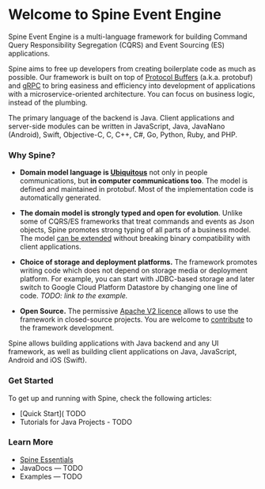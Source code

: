 # Welcome to Spine Event Engine

Spine Event Engine is a multi-language framework for building Command Query Responsibility Segregation (CQRS) and Event Sourcing (ES) applications.

Spine aims to free up developers from creating boilerplate code as much as possible. Our framework is built on top of [Protocol Buffers](https://developers.google.com/protocol-buffers/docs/overview) (a.k.a. protobuf) and [gRPC](http://www.grpc.io/docs/) to bring easiness and efficiency into development of applications with a microservice-oriented architecture. You can focus on business logic, instead of the plumbing.

The primary language of the backend is Java. Client applications and server-side modules can be written in JavaScript, Java, JavaNano (Android), Swift, Objective-C, C, C++, C#, Go, Python, Ruby, and PHP.

### Why Spine?

*  **Domain model language is [Ubiquitous](http://martinfowler.com/bliki/UbiquitousLanguage.html)** not only in people communications, but **in computer communications too**. The model is defined and maintained in protobuf. Most of the implementation code is automatically generated.

*  **The domain model is strongly typed and open for evolution**. Unlike some of  CQRS/ES frameworks that treat commands and events as Json objects, Spine promotes strong typing of all parts of a business model. The model [can be extended](https://developers.google.com/protocol-buffers/docs/proto3#updating) without breaking binary compatibility with client applications.

*  **Choice of storage and deployment platforms.** The framework promotes writing code which does not depend on storage media or deployment platform. For example, you can start with JDBC-based storage and later switch to Google Cloud Platform Datastore by changing one line of code. *TODO: link to the example.*

*  **Open Source.** The permissive [Apache V2 licence](https://github.com/SpineEventEngine/core-java/blob/master/LICENSE) allows to use the framework in closed-source projects. You are welcome to [contribute](/contribute/index.html) to the framework development.

Spine allows building applications with Java backend and any UI framework, as well as building client applications on Java, JavaScript, Android and iOS (Swift).




### Get Started

To get up and running with Spine, check the following articles:
* [Quick Start]( TODO
* Tutorials for Java Projects - TODO



### Learn More


* [Spine Essentials](/essentials/index.html)
* JavaDocs — TODO
* Examples — TODO